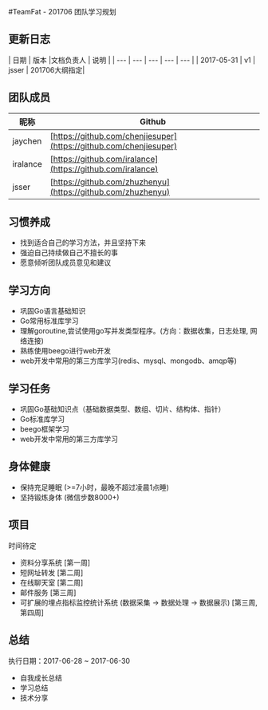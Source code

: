 #TeamFat - 201706 团队学习规划

## 更新日志

| 日期 | 版本 |文档负责人 | 说明 | 
| --- | --- | --- | --- | --- |
| 2017-05-31 | v1 | jsser | 201706大纲指定|

## 团队成员
| 昵称 | Github |
| --- | --- |
| jaychen | [https://github.com/chenjiesuper](https://github.com/chenjiesuper) |
| iralance | [https://github.com/iralance](https://github.com/iralance) |
| jsser | [https://github.com/zhuzhenyu](https://github.com/zhuzhenyu) | 

## 习惯养成

* 找到适合自己的学习方法，并且坚持下来
* 强迫自己持续做自己不擅长的事
* 愿意倾听团队成员意见和建议

## 学习方向

* 巩固Go语言基础知识
* Go常用标准库学习
* 理解goroutine,尝试使用go写并发类型程序。(方向：数据收集，日志处理, 网络连接)
* 熟练使用beego进行web开发
* web开发中常用的第三方库学习(redis、mysql、mongodb、amqp等)

## 学习任务

* 巩固Go基础知识点（基础数据类型、数组、切片、结构体、指针）
* Go标准库学习
* beego框架学习
* web开发中常用的第三方库学习

## 身体健康

* 保持充足睡眠 (>=7小时，最晚不超过凌晨1点睡)
* 坚持锻炼身体 (微信步数8000+)

## 项目

时间待定

* 资料分享系统 [第一周]
* 短网址转发   [第二周]
* 在线聊天室	  [第二周]
* 邮件服务     [第三周]
* 可扩展的埋点指标监控统计系统 (数据采集 -> 数据处理 -> 数据展示)   [第三周, 第四周]

## 总结

执行日期：2017-06-28 ~ 2017-06-30

* 自我成长总结
* 学习总结
* 技术分享


